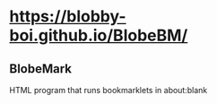 # https://blobby-boi.github.io/BlobeBM/
## BlobeMark
HTML program that runs bookmarklets in about:blank
